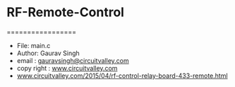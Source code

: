 # RF-Remote-Control
=================
 * File:   main.c
 * Author: Gaurav Singh
 * email : gauravsingh@circuitvalley.com
 * copy right : www.circuitvalley.com 
 * www.circuitvalley.com/2015/04/rf-control-relay-board-433-remote.html
 
